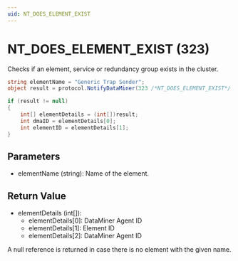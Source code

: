 ```yaml
---
uid: NT_DOES_ELEMENT_EXIST
---
```


# NT_DOES_ELEMENT_EXIST (323)

Checks if an element, service or redundancy group exists in the cluster.

```csharp
string elementName = "Generic Trap Sender";
object result = protocol.NotifyDataMiner(323 /*NT_DOES_ELEMENT_EXIST*/ , elementName, null);

if (result != null)
{
    int[] elementDetails = (int[])result;
    int dmaID = elementDetails[0];
    int elementID = elementDetails[1];
}
```

## Parameters

- elementName (string): Name of the element. 

## Return Value

- elementDetails (int[]):
  - elementDetails[0]: DataMiner Agent ID
  - elementDetails[1]: Element ID
  - elementDetails[2]: DataMiner Agent ID

A null reference is returned in case there is no element with the given name.
